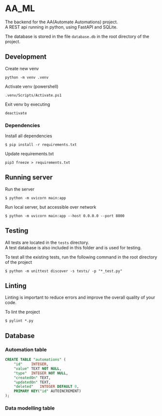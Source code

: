 # AA_ML

The backend for the AA(Automate Automations) project.\
A REST api running in python, using FastAPI and SQLite.

The database is stored in the file `database.db` in the root directory of the project.

## Development

Create new venv
```
python -m venv .venv
```

Activate venv (powershell)
```
.venv/Scripts/Activate.ps1
```

Exit venv by executing
```
deactivate
```
### Dependencies
Install all dependencies
```
$ pip install -r requirements.txt
```

Update  requirements.txt 
```
pip3 freeze > requirements.txt 
```

## Running server
Run the server
```
$ python -m uvicorn main:app
```

Run local server, but accessible over network
```
$ python -m uvicorn main:app --host 0.0.0.0 --port 8000
```

## Testing

All tests are located in the `tests` directory.\
A test database is also included in this folder and is used for testing.

To test all the existing tests, run the following command in the root directory of the project
```
$ python -m unittest discover -s tests/ -p "*_test.py"
```

## Linting
Linting is important to reduce errors and improve the overall quality of your code.

To lint the project
```
$ pylint *.py 
```

## Database

### Automation table
```sql
CREATE TABLE "automations" (
	"id"	INTEGER,
	"value"	TEXT NOT NULL,
	"type"	INTEGER NOT NULL,
	"createdOn"	TEXT,
	"updatedOn"	TEXT,
	"deleted"	INTEGER DEFAULT 0,
	PRIMARY KEY("id" AUTOINCREMENT)
);
```
### Data modelling table
```sql  
